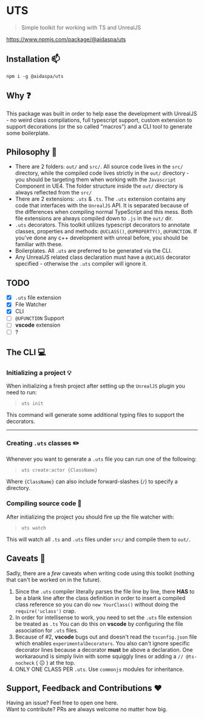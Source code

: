 # UTS
> Simple toolkit for working with TS and UnrealJS


https://www.npmjs.com/package/@aidaspa/uts

## Installation :mailbox:
`npm i -g @aidaspa/uts`

## Why :question:
This package was built in order to help ease the development with UnrealJS - no weird class compilations, full typescript support, custom extension to support decorations (or the so called "macros") and a CLI tool to generate some boilerplate.

## Philosophy :dizzy:
- There are 2 folders: `out/` and `src/`. All source code lives in the `src/` directory, while the compiled code lives strictly in the `out/` directory - you should be targeting them when working with the `Javascript` Component in UE4. The folder structure inside the `out/` directory is always reflected from the `src/`
- There are 2 extensions: `.uts` & `.ts`. The `.uts` extension contains any code that interfaces with the `UnrealJS` API. It is separated because of the differences when compiling normal TypeScript and this mess. Both file extensions are always compiled down to `.js` in the `out/` dir.
- `.uts` decorators. This toolkit utilizes typescript decorators to annotate classes, properties and methods: `@UCLASS()`, `@UPROPERTY()`, `@UFUNCTION`. If you've done any c++ development with unreal before, you should be familiar with these.
- Boilerplates. All `.uts` are preferred to be generated via the CLI.
- Any UnrealJS related class declaration must have a `@UCLASS` decorator specified - otherwise the `.uts` compiler will ignore it.

## TODO

- [x] `.uts` file extension
- [x] File Watcher
- [x] CLI
- [ ] `@UFUNCTION` Support
- [ ] **vscode** extension
- [ ] ?

## The CLI :computer:

### Initializing a project :bulb:
When initializing a fresh project after setting up the `UnrealJS` plugin you need to run:

> `uts init`

This command will generate some additional typing files to support the decorators.

---

### Creating `.uts` classes :pencil2:
Whenever you want to generate a `.uts` file you can run one of the following:

> `uts create:actor {ClassName}`

Where `{ClassName}` can also include forward-slashes (`/`) to specify a directory.

### Compiling source code :eyes:
After initializing the project you should fire up the file watcher with:

> `uts watch`

This will watch all `.ts` and `.uts` files under `src/` and compile them to `out/`.

## Caveats :poop:

Sadly, there are a *few* caveats when writing code using this toolkit (nothing that can't be worked on in the future).

1. Since the `.uts` compiler literally parses the file line by line, there **HAS** to be a blank line after the class definition in order to insert a compiled class reference so you can do `new YourClass()` without doing the `require('uclass')` crap.
2. In order for intellisense to work, you need to set the `.uts` file extension be treated as `.ts` You can do this on **vscode** by configuring the file association for `.uts` files.
3. Because of #2, **vscode** bugs out and doesn't read the `tsconfig.json` file which enables `experimentalDecorators`. You also can't ignore specific decorator lines because a decorator **must** be above a declaration. One workaraound is simply livin with some squiggly lines or adding a `// @ts-nocheck` ( :neutral_face: ) at the top. 
4. ONLY ONE CLASS PER `.uts`. Use `commonjs` modules for inheritance.

## Support, Feedback and Contributions :heart:
Having an issue? Feel free to open one here.  
Want to contribute? PRs are always welcome no matter how big.
